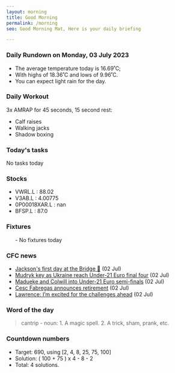 ```yaml
---
layout: morning
title: Good Morning
permalink: /morning
seo: Good Morning Mat, Here is your daily briefing

---
```


<!-- weather_marker starts -->
### Daily Rundown on Monday, 03 July 2023

- The average temperature today is 16.69˚C;
- With highs of 18.36˚C and lows of 9.96˚C.
- You can expect light rain for the day.

<!-- weather_marker ends -->

### Daily Workout
<!-- workout_marker starts -->
3x AMRAP for 45 seconds, 15 second rest:

- Calf raises
- Walking jacks
- Shadow boxing

<!-- workout_marker ends -->

### Today's tasks
<!-- task_marker starts -->
No tasks today
<!-- task_marker ends -->

### Stocks

<!-- stocks_marker starts -->

- VWRL.L : 88.02
- V3AB.L : 4.00775
- 0P00018XAR.L : nan
- BFSP.L : 87.0

<!-- stocks_marker ends -->

### Fixtures

<!-- sports_marker starts -->

<ul>
- No fixtures today</ul>

<!-- sports_marker ends -->

### CFC news

<!-- cfc_marker starts -->
- [Jackson's first day at the Bridge 💙](https://chelseafc.com/en/video/jackson-bts-3.0) (02 Jul)
- [Mudryk key as Ukraine reach Under-21 Euro final four](https://chelseafc.com/en/news/article/mudryk-key-as-ukraine-reach-under-21-euro-semi-finals) (02 Jul)
- [Madueke and Colwill into Under-21 Euro semi-finals](https://chelseafc.com/en/news/article/madueke-and-colwill-into-under-21-euro-semi-finals) (02 Jul)
- [Cesc Fabregas announces retirement](https://chelseafc.com/en/news/article/cesc-fabregas-announces-retirement) (02 Jul)
- [Lawrence: I’m excited for the challenges ahead](https://chelseafc.com/en/news/article/lawrence-im-excited-for-the-challenges-ahead) (02 Jul)

<!-- cfc_marker ends -->

### Word of the day
<!-- word_marker starts -->

 > cantrip - noun: 1. A magic spell. 2. A trick, sham, prank, etc.

<!-- word_marker ends -->

### Countdown numbers
<!-- game_marker starts -->

- Target: 690, using [2, 4, 8, 25, 75, 100]
- Solution: ( 100 + 75 ) x 4 - 8 - 2
- Total: 4 solutions.

<!-- game_marker ends -->
